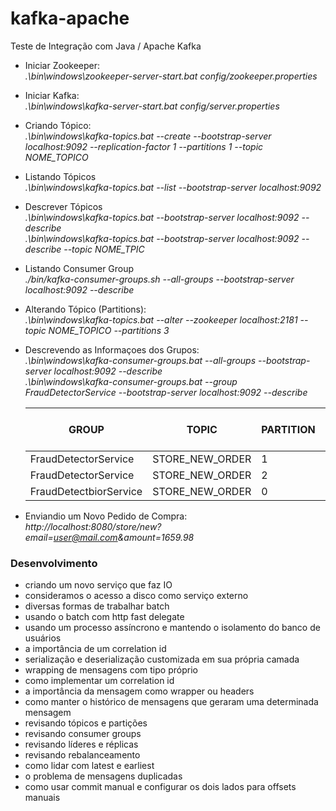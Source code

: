 # kafka-apache
Teste de Integração com Java / Apache Kafka

- Iniciar Zookeeper:
<br><i>.\bin\windows\zookeeper-server-start.bat config/zookeeper.properties</i> 

- Iniciar Kafka:
<br><i>.\bin\windows\kafka-server-start.bat config/server.properties</i>

- Criando Tópico:
<br><i> .\bin\windows\kafka-topics.bat --create --bootstrap-server localhost:9092 --replication-factor 1 --partitions 1 --topic NOME_TOPICO</i>

- Listando Tópicos
<br><i> .\bin\windows\kafka-topics.bat --list --bootstrap-server localhost:9092</i>  

- Descrever Tópicos
<br><i> .\bin\windows\kafka-topics.bat --bootstrap-server localhost:9092 --describe</i>
<br><i> .\bin\windows\kafka-topics.bat --bootstrap-server localhost:9092 --describe --topic NOME_TPIC</i>

- Listando Consumer Group
<br><i> ./bin/kafka-consumer-groups.sh --all-groups --bootstrap-server localhost:9092 --describe</i>

- Alterando Tópico (Partitions):
<br><i> .\bin\windows\kafka-topics.bat --alter --zookeeper localhost:2181 --topic NOME_TOPICO --partitions 3</i>

- Descrevendo as Informaçoes dos Grupos:
<br><i>.\bin\windows\kafka-consumer-groups.bat --all-groups --bootstrap-server localhost:9092 --describe</i>
<br><i>.\bin\windows\kafka-consumer-groups.bat --group FraudDetectorService  --bootstrap-server localhost:9092 --describe</i>

    |GROUP                |TOPIC           |PARTITION  |CURRENT-OFFSET  |LOG-END-OFFSET  |LAG             |CONSUMER-ID     |HOST            |CLIENT-ID|
    | ------------------- | -------------- | --------- | -------------- | -------------- | -------------- | -------------- | -------------- | ------- |
    |FraudDetectorService |STORE_NEW_ORDER |1          |511             |1029            |518             |-               |-               |-        | 
    |FraudDetectorService |STORE_NEW_ORDER |2          |795             |1095            |300             |-               |-               |-        | 
    |FraudDetectbiorService |STORE_NEW_ORDER |0          |812             |1153            |341             |-               |-               |-        |

- Enviandio um Novo Pedido de Compra:
<br><i>http://localhost:8080/store/new?email=user@mail.com&amount=1659.98</i>

### Desenvolvimento

 - criando um novo serviço que faz IO
 - consideramos o acesso a disco como serviço externo
 - diversas formas de trabalhar batch
 - usando o batch com http fast delegate
 - usando um processo assíncrono e mantendo o isolamento do banco de usuários
 - a importância de um correlation id
 - serialização e deserialização customizada em sua própria camada
 - wrapping de mensagens com tipo próprio 
 - como implementar um correlation id
 - a importância da mensagem como wrapper ou headers
 - como manter o histórico de mensagens que geraram uma determinada mensagem
 - revisando tópicos e partições
 - revisando consumer groups
 - revisando líderes e réplicas
 - revisando rebalanceamento
 - como lidar com latest e earliest
 - o problema de mensagens duplicadas
 - como usar commit manual e configurar os dois lados para offsets manuais